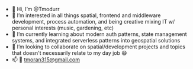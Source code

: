 - 👋 Hi, I’m @Tmodurr
- 👀 I’m interested in all things spatial, frontend and middleware development, process automation, and being creative mixing IT w/ personal interests (music, gardening, etc)
- 🌱 I’m currently learning about modern auth patterns, state management systems, and integrated serverless patterns into geospatial solutions
- 💞️ I’m looking to collaborate on spatial/development projects and topics that doesn't necessarily relate to my day job :smile:
- 📫 📧 tmoran315@gmail.com

<!---
Tmodurr/Tmodurr is a ✨ special ✨ repository because its `README.md` (this file) appears on your GitHub profile.
You can click the Preview link to take a look at your changes.
--->
